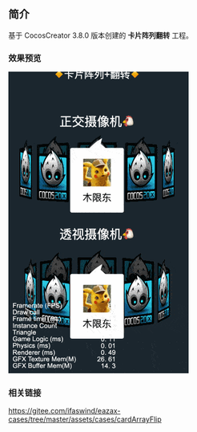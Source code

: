 ## 简介
基于 CocosCreator 3.8.0 版本创建的 **卡片阵列翻转** 工程。

### 效果预览
![image](../../../gif/202206/2022063001.gif)

### 相关链接
https://gitee.com/ifaswind/eazax-cases/tree/master/assets/cases/cardArrayFlip